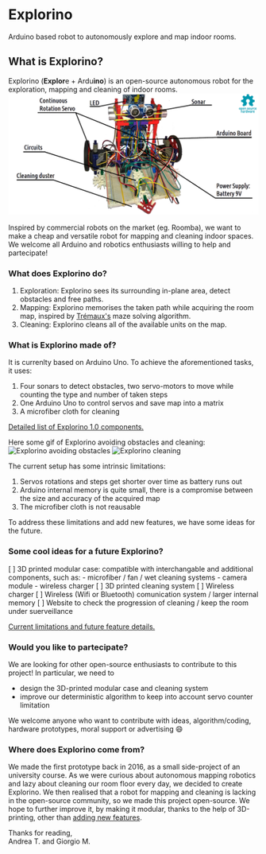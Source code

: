 # Explorino
Arduino based robot to autonomously explore and map indoor rooms.

## What is Explorino?
  Explorino (**Explor**e + Ardu**ino**) is an open-source autonomous robot for the exploration, mapping and cleaning of indoor rooms. 
  ![First Prototype Explorino](1.0/img/explorino_1.png "First Prototype Explorino")
  
  Inspired by commercial robots on the market (eg. Roomba), we want to make a cheap and versatile robot for mapping and cleaning indoor spaces. We welcome all Arduino and robotics enthusiasts willing to help and partecipate!

### What does Explorino do?
  1. Exploration: Explorino sees its surrounding in-plane area, detect obstacles and free paths. 
  2. Mapping: Explorino memorises the taken path while acquiring the room map, inspired by [Trémaux's](https://en.wikipedia.org/wiki/Maze_solving_algorithm#Tr%C3%A9maux's_algorithm) maze solving algorithm.
  3. Cleaning: Explorino cleans all of the available units on the map.
  
 ### What is Explorino made of?
It is currenlty based on Arduino Uno. To achieve the aforementioned tasks, it uses:
  1. Four sonars to detect obstacles, two servo-motors to move while counting the type and number of taken steps 
  2. One Arduino Uno to control servos and save map into a matrix
  3. A microfiber cloth for cleaning

[Detailed list of Explorino 1.0 components.](1.0/components.md)

Here some gif of Explorino avoiding obstacles and cleaning:  
![Explorino avoiding obstacles](1.0/img/avoid_obstacle.gif "Explorino exploring")  ![Explorino cleaning](1.0/img/cleaning.gif "Explorino cleaning")

 The current setup has some intrinsic limitations:
 1. Servos rotations and steps get shorter over time as battery runs out
 2. Arduino internal memory is quite small, there is a compromise between the size and accuracy of the acquired map  
 3. The microfiber cloth is not reausable 

 To address these limitations and add new features, we have some ideas for the future.
 
### Some cool ideas for a future Explorino?
  [ ] 3D printed modular case: compatible with interchangable and additional components, such as:
      - microfiber / fan / wet cleaning systems
      - camera module
      - wireless charger
  [ ] 3D printed cleaning system 
  [ ] Wireless charger
  [ ] Wireless (Wifi or Bluetooth) comunication system / larger internal memory
  [ ] Website to check the progression of cleaning / keep the room under suerveillance

[Current limitations and future feature details.](milestones.md)

### Would you like to partecipate?
We are looking for other open-source enthusiasts to contribute to this project! 
In particular, we need to
* design the 3D-printed modular case and cleaning system 
* improve our deterministic algorithm to keep into account servo counter limitation

We welcome anyone who want to contribute with ideas, algorithm/coding, hardware prototypes, moral support or advertising
:smile:

### Where does Explorino come from?
We made the first prototype back in 2016, as a small side-project of an university course. 
As we were curious about autonomous mapping robotics and lazy about cleaning our room floor every day, we decided to create Explorino. We then realised that a robot for mapping and cleaning is lacking in the open-source community, so we made this project open-source. 
We hope to further improve it, by making it modular, thanks to the help of 3D-printing, other than [adding new features](milestones.md).

Thanks for reading,  
Andrea T. and Giorgio M. 


